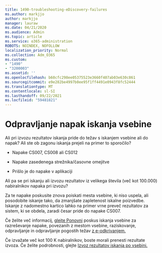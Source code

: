 ```yaml
---
title: 1490-troubleshooting-eDiscovery-failures
ms.author: markjjo
author: markjjo
manager: lauraw
ms.date: 04/21/2020
ms.audience: Admin
ms.topic: article
ms.service: o365-administration
ROBOTS: NOINDEX, NOFOLLOW
localization_priority: Normal
ms.collection: Adm_O365
ms.custom:
- "1490"
- "3200003"
ms.assetid: ''
ms.openlocfilehash: b60cfc298ee05375523e3660f407ab03e630c861
ms.sourcegitcommit: e9e282be4997b0ee95f1ff4491e0943f8fc52444
ms.translationtype: MT
ms.contentlocale: sl-SI
ms.lasthandoff: 09/22/2021
ms.locfileid: "59481821"
---
```

# <a name="troubleshoot-content-search-errors"></a>Odpravljanje napak iskanja vsebine

Ali pri izvozu rezultatov iskanja pride do težav s iskanjem vsebine ali do napak?
Ali ste ob zagonu iskanja prejeli na primer to sporočilo?

- Napake CS007, CS008 ali CS012

- Napake zasedenega strežnika/časovne omejitve

- Prišlo je do napake v aplikaciji

Ali pa se pri iskanju ali izvozu rezultatov iz velikega števila (več kot 100.000) nabiralnikov napaka pri izvozu?

Za te napake poskusite znova poiskati mesta vsebine, ki niso uspela, ali posodobite iskanje tako, da zmanjšate zapletenost iskalne poizvedbe. Iskanje z nadomestno kartico lahko na primer vrne preveč rezultatov za sistem, ki se obdela, zaradi česar pride do napake CS007.   

Če želite več informacij, [glejte Ponovni](https://docs.microsoft.com/microsoft-365/compliance/retry-failed-content-search) poskus iskanja vsebine za razreševanje napake, povezanih z mestom vsebine, raziskovanje, odpravljanje in odpravljanje pogostih težav [z e-odkrivanjem.](https://docs.microsoft.com/microsoft-365/compliance/ediscovery-troubleshooting-common-issues)

Če izvažate več kot 100 K nabiralnikov, boste morali prenesti rezultate izvoza. Če želite podrobnosti, glejte [Izvoz rezultatov iskanja po vsebini.](https://docs.microsoft.com/microsoft-365/compliance/export-search-results)
